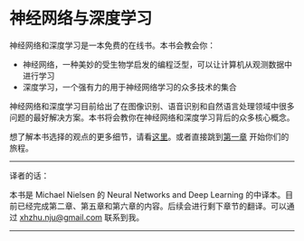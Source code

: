 神经网络与深度学习
=======
神经网络和深度学习是一本免费的在线书。本书会教会你：
* 神经网络，一种美妙的受生物学启发的编程泛型，可以让计算机从观测数据中进行学习
* 深度学习，一个强有力的用于神经网络学习的众多技术的集合

神经网络和深度学习目前给出了在图像识别、语音识别和自然语言处理领域中很多问题的最好解决方案。本书将会教你在神经网络和深度学习背后的众多核心概念。

想了解本书选择的观点的更多细节，请看[这里](http://neuralnetworksanddeeplearning.com/about.html)。或者直接跳到[第一章](http://neuralnetworksanddeeplearning.com/chap1.html) 开始你们的旅程。

---
译者的话：

本书是 Michael Nielsen 的 Neural Networks and Deep Learning 的中译本。目前已经完成第二章、第五章和第六章的内容。后续会进行剩下章节的翻译。可以通过 xhzhu.nju@gmail.com 联系到我。

---